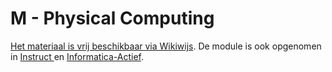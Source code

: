 # M - Physical Computing

[Het materiaal is vrij beschikbaar via Wikiwijs](https://maken.wikiwijs.nl/135434/Physical_Computing_geheel#!page-4913100). De module is ook opgenomen in [Instruct ](https://www.instruct.nl/methoden/fundament-informatica/)en [Informatica-Actief](https://informatica-actief.nl/).
